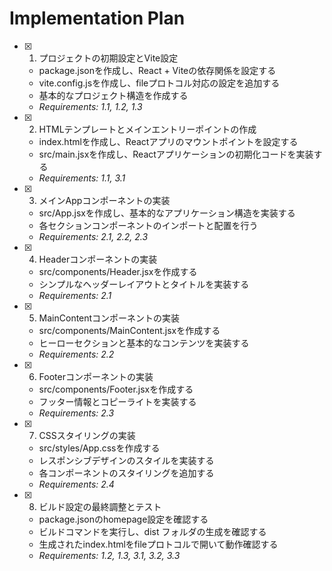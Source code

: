 # Implementation Plan

- [x] 1. プロジェクトの初期設定とVite設定



  - package.jsonを作成し、React + Viteの依存関係を設定する
  - vite.config.jsを作成し、fileプロトコル対応の設定を追加する
  - 基本的なプロジェクト構造を作成する
  - _Requirements: 1.1, 1.2, 1.3_

- [x] 2. HTMLテンプレートとメインエントリーポイントの作成


  - index.htmlを作成し、Reactアプリのマウントポイントを設定する
  - src/main.jsxを作成し、Reactアプリケーションの初期化コードを実装する
  - _Requirements: 1.1, 3.1_

- [x] 3. メインAppコンポーネントの実装


  - src/App.jsxを作成し、基本的なアプリケーション構造を実装する
  - 各セクションコンポーネントのインポートと配置を行う
  - _Requirements: 2.1, 2.2, 2.3_

- [x] 4. Headerコンポーネントの実装


  - src/components/Header.jsxを作成する
  - シンプルなヘッダーレイアウトとタイトルを実装する
  - _Requirements: 2.1_

- [x] 5. MainContentコンポーネントの実装


  - src/components/MainContent.jsxを作成する
  - ヒーローセクションと基本的なコンテンツを実装する
  - _Requirements: 2.2_

- [x] 6. Footerコンポーネントの実装


  - src/components/Footer.jsxを作成する
  - フッター情報とコピーライトを実装する
  - _Requirements: 2.3_

- [x] 7. CSSスタイリングの実装


  - src/styles/App.cssを作成する
  - レスポンシブデザインのスタイルを実装する
  - 各コンポーネントのスタイリングを追加する
  - _Requirements: 2.4_

- [x] 8. ビルド設定の最終調整とテスト



  - package.jsonのhomepage設定を確認する
  - ビルドコマンドを実行し、dist フォルダの生成を確認する
  - 生成されたindex.htmlをfileプロトコルで開いて動作確認する
  - _Requirements: 1.2, 1.3, 3.1, 3.2, 3.3_
